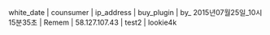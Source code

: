 white_date | counsumer | ip_address | buy_plugin | by_
2015년07월25일_10시15분35초 | Remem | 58.127.107.43 | test2 | lookie4k
